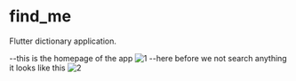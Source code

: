 # find_me

 Flutter dictionary application.

--this is the homepage of the app
![1](https://user-images.githubusercontent.com/61249937/125175452-e8347380-e1d4-11eb-9999-61f6cf5708a5.jpg)
--here before we not search anything it looks like this
![2](https://user-images.githubusercontent.com/61249937/125175477-229e1080-e1d5-11eb-9aa0-5d53c8af2526.jpg)
